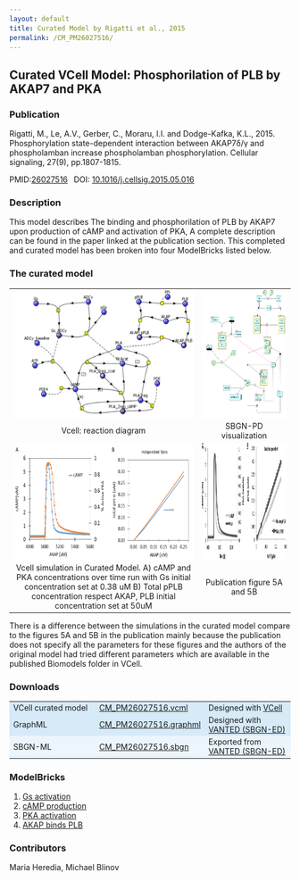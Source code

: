 ```yaml
---
layout: default
title: Curated Model by Rigatti et al., 2015
permalink: /CM_PM26027516/
---
```

## Curated VCell Model: Phosphorilation of PLB by AKAP7 and PKA 

### Publication 

Rigatti, M., Le, A.V., Gerber, C., Moraru, I.I. and Dodge-Kafka, K.L., 2015. Phosphorylation state-dependent interaction between 
AKAP7δ/γ and phospholamban increase phospholamban phosphorylation. Cellular signaling, 27(9), pp.1807-1815.

 PMID:<a href="https://www.ncbi.nlm.nih.gov/pubmed/?term=26027516">26027516</a>&ensp; 
 DOI: <a href="https://doi.org/10.1016/j.cellsig.2015.05.016">10.1016/j.cellsig.2015.05.016</a><br />

### Description
This model describes The binding and phosphorilation of PLB by AKAP7 upon production of cAMP and activation of PKA, A complete description can be found in the paper linked at the publication section. This completed and curated model has been broken into four ModelBricks listed below. 

### The curated model
<center>
 <table> 
 <tr>
  <td align="center"><a href="https://modelbricks.github.io/images/Vcellimages/CM_PM26027516_Vcell_diagram.PNG"><img align="center" src="/images/Vcellimages/CM_PM26027516_Vcell_diagram.PNG" height="230" widht="200"></a></td>
    <td align="center"><a href="https://modelbricks.github.io/images/SBGNfiles/AKAP_PKA_cAMP_SBGN.PNG"><img align="center" src="/images/SBGNfiles/AKAP_PKA_cAMP_SBGN.PNG"  height="230" ></a></td>
 </tr>
 <tr>
  <td align="center"> Vcell: reaction diagram </td>
   <td align="center"> SBGN-PD visualization</td>
 </tr>
 <tr>
   <td align="center"><a href="https://modelbricks.github.io/images/Vcellimages/CM_PM26027516_Vcell_sim.PNG"><img align="center" src="/images/Vcellimages/CM_PM26027516_Vcell_sim.PNG" height="210"  widht="200"></a></td>
    <td align="center"><a href="https://modelbricks.github.io/images/SBGNfiles/CM_PM26027516_papersim.PNG"><img align="center" src="/images/SBGNfiles/CM_PM26027516_papersim.PNG" height="210"></a></td>
 </tr>
 <tr>
  <td align="center"> Vcell simulation in Curated Model. A) cAMP and PKA concentrations over time run with Gs initial concentration set at 0.38 uM B) Total pPLB concentration respect AKAP, PLB initial concentration set at 50uM </td>
   <td align="center"> Publication figure 5A and 5B</td>
 </tr>
 </table>
</center>


There is a difference between the simulations in the curated model compare to the figures 5A and 5B in the publication mainly because the publication does not specify all the parameters for these figures and the authors of the original model had tried different parameters which are available in the published Biomodels folder in VCell. 


### Downloads
<center>
 <table>
  <td width="33%" bgcolor="#D6EAF8">VCell curated model</td>
  <td width="33%" bgcolor="#D6EAF8"><a href="/modelbricks/VCML_SBMLfiles/CM_PM26027516.vcml">CM_PM26027516.vcml</a></td>
  <td width="33%" bgcolor="#D6EAF8"> Designed with <a href="http://vcell.org"> VCell</a>
  </td>
  <tr>
   <td bgcolor="#D6EAF8">GraphML </td>
   <td bgcolor="#D6EAF8"><a href="/modelbricks/SBGNexecutablefiles/CM_PM26027516.graphml">CM_PM26027516.graphml</a></td>
   <td bgcolor="#D6EAF8"> Designed with <a href="https://immersive-analytics.infotech.monash.edu/vanted/addons/sbgn-ed/">VANTED (SBGN-ED)</a></td>
  </tr>
  <tr>
   <td bgcolor="#EBF5FB">SBGN-ML </td>
   <td bgcolor="#EBF5FB"><a href="/modelbricks/SBGNexecutablefiles/CM_PM26027516.sbgn">CM_PM26027516.sbgn</a></td>
   <td bgcolor="#EBF5FB"> Exported from <a href="https://immersive-analytics.infotech.monash.edu/vanted/addons/sbgn-ed/">VANTED (SBGN-ED)</a></td>
  </tr>
 </table>
</center>

 
### ModelBricks

<ol>
 <li> <a href="http://modelbricks.org/CM_PM26027516_MB1/">Gs activation</a>
 </li>
 <li> <a href="http://modelbricks.org/CM_PM26027516_MB2/">cAMP production</a>
 </li>
 <li> <a href="http://modelbricks.org/CM_PM26027516_MB3/">PKA activation</a>
 </li> 
 <li> <a href="http://modelbricks.org/CM_PM26027516_MB4/">AKAP binds PLB</a>
 </li>
</ol>  
  
  
### Contributors
Maria Heredia, Michael Blinov
 
